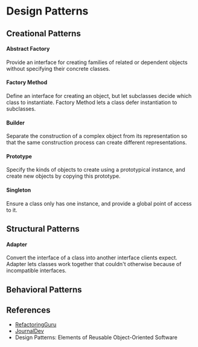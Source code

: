 # Design Patterns

## Creational Patterns
#### Abstract Factory
Provide an interface for creating families of related or dependent objects without specifying their concrete classes.

#### Factory Method
Define an interface for creating an object, but let subclasses decide which class to instantiate. Factory Method lets a class defer instantiation to subclasses.

#### Builder
Separate the construction of a complex object from its representation so that the same construction process can create different representations.

#### Prototype
Specify the kinds of objects to create using a prototypical instance, and create new objects by copying this prototype.

#### Singleton
Ensure a class only has one instance, and provide a global point of access to it.


## Structural Patterns
#### Adapter
Convert the interface of a class into another interface clients expect. Adapter lets classes work together that couldn't otherwise because of incompatible interfaces.

## Behavioral Patterns


## References
* [RefactoringGuru](https://refactoring.guru/design-patterns)
* [JournalDev](https://www.journaldev.com/java/design-patterns)
* Design Patterns: Elements of Reusable Object-Oriented Software
